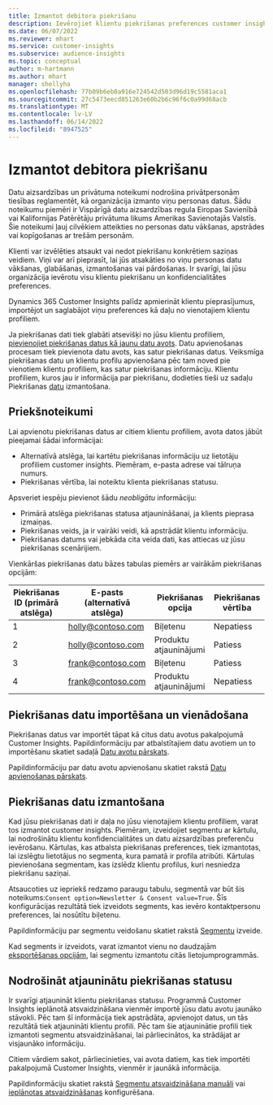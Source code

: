 ```yaml
---
title: Izmantot debitora piekrišanu
description: Ievērojiet klientu piekrišanas preferences customer insights, importējot piekrišanas datus.
ms.date: 06/07/2022
ms.reviewer: mhart
ms.service: customer-insights
ms.subservice: audience-insights
ms.topic: conceptual
author: m-hartmann
ms.author: mhart
manager: shellyha
ms.openlocfilehash: 77b09b6eb0a916e724542d503d96d19c5581aca1
ms.sourcegitcommit: 27c5473eecd851263e60b2b6c96f6c0a99d68acb
ms.translationtype: MT
ms.contentlocale: lv-LV
ms.lasthandoff: 06/14/2022
ms.locfileid: "8947525"
---
```

# <a name="use-customer-consent"></a>Izmantot debitora piekrišanu

Datu aizsardzības un privātuma noteikumi nodrošina privātpersonām tiesības reglamentēt, kā organizācija izmanto viņu personas datus. Šādu noteikumu piemēri ir Vispārīgā datu aizsardzības regula Eiropas Savienībā vai Kalifornijas Patērētāju privātuma likums Amerikas Savienotajās Valstīs. Šie noteikumi ļauj cilvēkiem atteikties no personas datu vākšanas, apstrādes vai kopīgošanas ar trešām personām.  

Klienti var izvēlēties atsaukt vai nedot piekrišanu konkrētiem saziņas veidiem. Viņi var arī pieprasīt, lai jūs atsakāties no viņu personas datu vākšanas, glabāšanas, izmantošanas vai pārdošanas. Ir svarīgi, lai jūsu organizācija ievērotu visu klientu piekrišanu un konfidencialitātes preferences.  

Dynamics 365 Customer Insights palīdz apmierināt klientu pieprasījumus, importējot un saglabājot viņu preferences kā daļu no vienotajiem klientu profiliem.

Ja piekrišanas dati tiek glabāti atsevišķi no jūsu klientu profiliem, [pievienojiet piekrišanas datus kā jaunu datu avots](#import-and-unify-consent-data). Datu apvienošanas procesam tiek pievienota datu avots, kas satur piekrišanas datus. Veiksmīga piekrišanas datu un klientu profilu apvienošana pēc tam noved pie vienotiem klientu profiliem, kas satur piekrišanas informāciju. Klientu profiliem, kuros jau ir informācija par piekrišanu, dodieties tieši uz sadaļu Piekrišanas [datu](#use-consent-data) izmantošana.

## <a name="prerequisites"></a>Priekšnoteikumi

Lai apvienotu piekrišanas datus ar citiem klientu profiliem, avota datos jābūt pieejamai šādai informācijai:

- Alternatīvā atslēga, lai kartētu piekrišanas informāciju uz lietotāju profiliem customer insights. Piemēram, e-pasta adrese vai tālruņa numurs.
- Piekrišanas vērtība, lai noteiktu klienta piekrišanas statusu.

Apsveriet iespēju pievienot šādu *neobligātu* informāciju:

- Primārā atslēga piekrišanas statusa atjaunināšanai, ja klients pieprasa izmaiņas.
- Piekrišanas veids, ja ir vairāki veidi, kā apstrādāt klientu informāciju.
- Piekrišanas datums vai jebkāda cita veida dati, kas attiecas uz jūsu piekrišanas scenārijiem.

Vienkāršas piekrišanas datu bāzes tabulas piemērs ar vairākām piekrišanas opcijām:

|Piekrišanas ID (primārā atslēga)   |E-pasts (alternatīvā atslēga)  |Piekrišanas opcija  |Piekrišanas vērtība  |
|---------|---------|---------|---------|
|1    |  holly@contoso.com       |  Biļetenu       |  Nepatiess       |
|2    |  holly@contoso.com       |  Produktu atjauninājumi       |  Patiess       |
|3    |  frank@contoso.com       |  Biļetenu       | Patiess        |
|4    |  frank@contoso.com       |  Produktu atjauninājumi       |  Nepatiess       |

## <a name="import-and-unify-consent-data"></a>Piekrišanas datu importēšana un vienādošana

Piekrišanas datus var importēt tāpat kā citus datu avotus pakalpojumā Customer Insights. Papildinformāciju par atbalstītajiem datu avotiem un to importēšanu skatiet sadaļā [Datu avotu pārskats](data-sources.md).

Papildinformāciju par datu avotu apvienošanu skatiet rakstā [Datu apvienošanas pārskats](data-unification.md).

## <a name="use-consent-data"></a>Piekrišanas datu izmantošana

Kad jūsu piekrišanas dati ir daļa no jūsu vienotajiem klientu profiliem, varat tos izmantot customer insights. Piemēram, izveidojiet segmentu ar kārtulu, lai nodrošinātu klientu konfidencialitātes un datu aizsardzības preferenču ievērošanu. Kārtulas, kas atbalsta piekrišanas preferences, tiek izmantotas, lai izslēgtu lietotājus no segmenta, kura pamatā ir profila atribūti. Kārtulas pievienošana segmentam, kas izslēdz klientu profilus, kuri nesniedza piekrišanu saziņai.

Atsaucoties uz iepriekš redzamo paraugu tabulu, segmentā var būt šis noteikums:`Consent option=Newsletter & Consent value=True`. Šīs konfigurācijas rezultātā tiek izveidots segments, kas ievēro kontaktpersonu preferences, lai nosūtītu biļetenu.

Papildinformāciju par segmentu veidošanu skatiet rakstā [Segmentu](segment-builder.md) izveide.

Kad segments ir izveidots, varat izmantot vienu no daudzajām [eksportēšanas opcijām](export-destinations.md), lai segmentu izmantotu citās lietojumprogrammās.

## <a name="ensure-updated-consent-status"></a>Nodrošināt atjauninātu piekrišanas statusu

Ir svarīgi atjaunināt klientu piekrišanas statusu. Programmā Customer Insights ieplānotā atsvaidzināšana vienmēr importē jūsu datu avotu jaunāko stāvokli. Pēc tam šī informācija tiek apstrādāta, apvienojot datus, un tās rezultātā tiek atjaunināti klientu profili. Pēc tam šie atjauninātie profili tiek izmantoti segmentu atsvaidzināšanai, lai pārliecinātos, ka strādājat ar visjaunāko informāciju.

Citiem vārdiem sakot, pārliecinieties, vai avota datiem, kas tiek importēti pakalpojumā Customer Insights, vienmēr ir jaunākā informācija.

Papildinformāciju skatiet rakstā [Segmentu atsvaidzināšana manuāli](segments.md#refresh-segments) vai [ieplānotas atsvaidzināšanas](system.md#schedule-tab) konfigurēšana.
